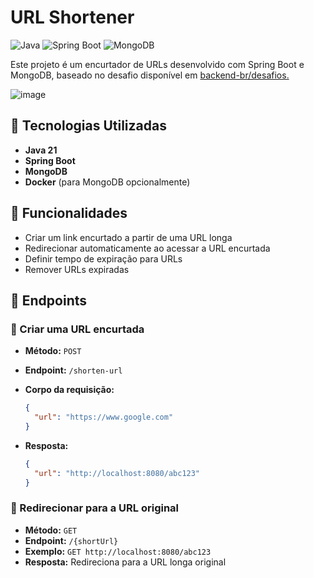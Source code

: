 # URL Shortener


![Java](https://img.shields.io/badge/Java-21-blue?style=for-the-badge&logo=java)
![Spring Boot](https://img.shields.io/badge/Spring%20Boot-3-green?style=for-the-badge&logo=springboot)
![MongoDB](https://img.shields.io/badge/MongoDB-Database-brightgreen?style=for-the-badge&logo=mongodb)

Este projeto é um encurtador de URLs desenvolvido com Spring Boot e MongoDB, baseado no desafio disponível em [backend-br/desafios. ](https://github.com/backend-br/desafios/blob/master/url-shortener/PROBLEM.md)

![image](https://github.com/user-attachments/assets/1c12f568-3858-4fc5-a696-92b37e7e0a45)



## 🚀 Tecnologias Utilizadas

- **Java 21**
- **Spring Boot**
- **MongoDB**
- **Docker** (para MongoDB opcionalmente)

## 📌 Funcionalidades

- Criar um link encurtado a partir de uma URL longa
- Redirecionar automaticamente ao acessar a URL encurtada
- Definir tempo de expiração para URLs
- Remover URLs expiradas

## 🔗 Endpoints

### 📌 Criar uma URL encurtada

- **Método:** `POST`
- **Endpoint:** `/shorten-url`
- **Corpo da requisição:**

  ```json
  {
    "url": "https://www.google.com"
  }
  ```

- **Resposta:**

  ```json
  {
    "url": "http://localhost:8080/abc123"
  }
  ```

### 🔄 Redirecionar para a URL original

- **Método:** `GET`
- **Endpoint:** `/{shortUrl}`
- **Exemplo:** `GET http://localhost:8080/abc123`
- **Resposta:** Redireciona para a URL longa original







